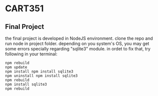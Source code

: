 # CART351

## Final Project
the final project is developed in NodeJS environment. clone the repo and run node in project folder. depending on you system's OS, you may get some errors specially regarding "sqlite3" module. in ordet to fix that, try following in your terminal:
```
npm rebuild
npm update
npm install npm install sqlite3
npm uninstall npm install sqlite3
npm rebuild
npm install sqlite3
npm rebuild
```
